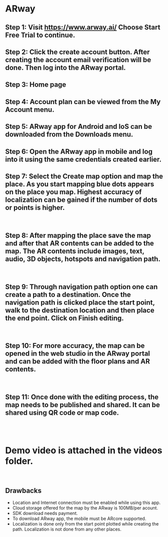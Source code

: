 # ARway

## Step 1: Visit https://www.arway.ai/ Choose Start Free Trial to continue.

## Step 2: Click the create account button. After creating the account email verification will be done. Then log into the ARway portal.

## Step 3: Home page

## Step 4: Account plan can be viewed from the My Account menu. 

## Step 5: ARway app for Android and IoS can be downloaded from the Downloads menu.

## Step 6: Open the ARway app in mobile and log into it using the same credentials created earlier. 

## Step 7: Select the Create map option and map the place. As you start mapping blue dots appears on the place you map. Highest accuracy of localization can be gained if the number of dots or points is higher. 
<br>

## Step 8: After mapping the place save the map and after that AR contents can be added to the map. The AR contents include images, text, audio, 3D objects, hotspots and navigation path. 
<br>

## Step 9: Through navigation path option one can create a path to a destination. Once the navigation path is clicked place the start point, walk to the destination location and then place the end point. Click on Finish editing.
<br>

## Step 10: For more accuracy, the map can be opened in the web studio in the ARway portal and can be added with the floor plans and AR contents. 
<br>

## Step 11: Once done with the editing process, the map needs to be published and shared. It can be shared using QR code or map code.
<br>
<br>

# Demo video is attached in the videos folder.
<br>

## Drawbacks
* Location and Internet connection must be enabled while using this app.
* Cloud storage offered for the map by the ARway is 100MB/per acount. 
* SDK download needs payment.
* To download ARway app, the mobile must be ARcore supported.
* Localization is done only from the start point plotted while creating the path. Localization is not done from any other places. 